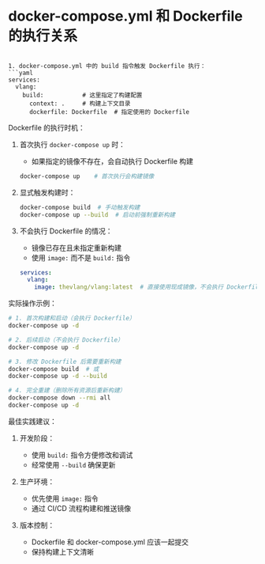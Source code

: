 # docker-compose.yml 和 Dockerfile 的执行关系

```   

1. docker-compose.yml 中的 build 指令触发 Dockerfile 执行：
```yaml
services:
  vlang:
    build:           # 这里指定了构建配置
      context: .     # 构建上下文目录
      dockerfile: Dockerfile  # 指定使用的 Dockerfile
```

Dockerfile 的执行时机：

1. 首次执行 `docker-compose up` 时：
   - 如果指定的镜像不存在，会自动执行 Dockerfile 构建
   ```bash
   docker-compose up    # 首次执行会构建镜像
   ```

2. 显式触发构建时：
   ```bash
   docker-compose build  # 手动触发构建
   docker-compose up --build  # 启动前强制重新构建
   ```

3. 不会执行 Dockerfile 的情况：
   - 镜像已存在且未指定重新构建
   - 使用 `image:` 而不是 `build:` 指令
   ```yaml
   services:
     vlang:
       image: thevlang/vlang:latest  # 直接使用现成镜像，不会执行 Dockerfile
   ```

实际操作示例：

```bash
# 1. 首次构建和启动（会执行 Dockerfile）
docker-compose up -d

# 2. 后续启动（不会执行 Dockerfile）
docker-compose up -d

# 3. 修改 Dockerfile 后需要重新构建
docker-compose build  # 或
docker-compose up -d --build

# 4. 完全重建（删除所有资源后重新构建）
docker-compose down --rmi all
docker-compose up -d
```

最佳实践建议：
1. 开发阶段：
   - 使用 `build:` 指令方便修改和调试
   - 经常使用 `--build` 确保更新

2. 生产环境：
   - 优先使用 `image:` 指令
   - 通过 CI/CD 流程构建和推送镜像

3. 版本控制：
   - Dockerfile 和 docker-compose.yml 应该一起提交
   - 保持构建上下文清晰

```